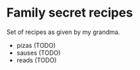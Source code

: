 # Family secret recipes

Set of recipes as given by my grandma.


- pizas (TODO)
- sauses (TODO)
- reads (TODO)

